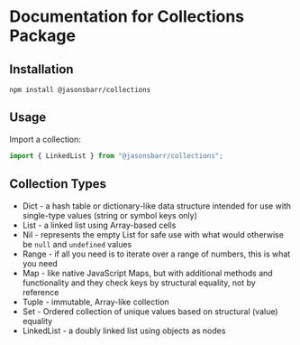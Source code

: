 # Documentation for Collections Package

## Installation

```
npm install @jasonsbarr/collections
```

## Usage

Import a collection:

```js
import { LinkedList } from "@jasonsbarr/collections";
```

## Collection Types

- Dict - a hash table or dictionary-like data structure intended for use with single-type values (string or symbol keys only)
- List - a linked list using Array-based cells
- Nil - represents the empty List for safe use with what would otherwise be `null` and `undefined` values
- Range - if all you need is to iterate over a range of numbers, this is what you need
- Map - like native JavaScript Maps, but with additional methods and functionality and they check keys by structural equality, not by reference
- Tuple - immutable, Array-like collection
- Set - Ordered collection of unique values based on structural (value) equality
- LinkedList - a doubly linked list using objects as nodes
